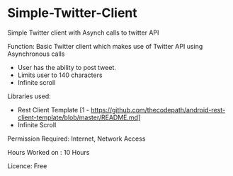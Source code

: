 Simple-Twitter-Client
=====================

Simple Twitter client with Asynch calls to twitter API

Function: Basic Twitter client which makes use of Twitter API using Asynchronous calls
  - User has the ability to post tweet.
  - Limits user to 140 characters
  - Infinite scroll

Libraries used:   
  - Rest Client Template [1 - https://github.com/thecodepath/android-rest-client-template/blob/master/README.md]
  - Infinite Scroll

Permission Required: Internet, Network Access

Hours Worked on : 10 Hours

Licence: Free

